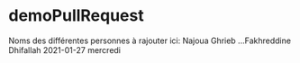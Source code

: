 # demoPullRequest
Noms des différentes personnes à rajouter ici:
Najoua Ghrieb
...Fakhreddine Dhifallah
2021-01-27
mercredi